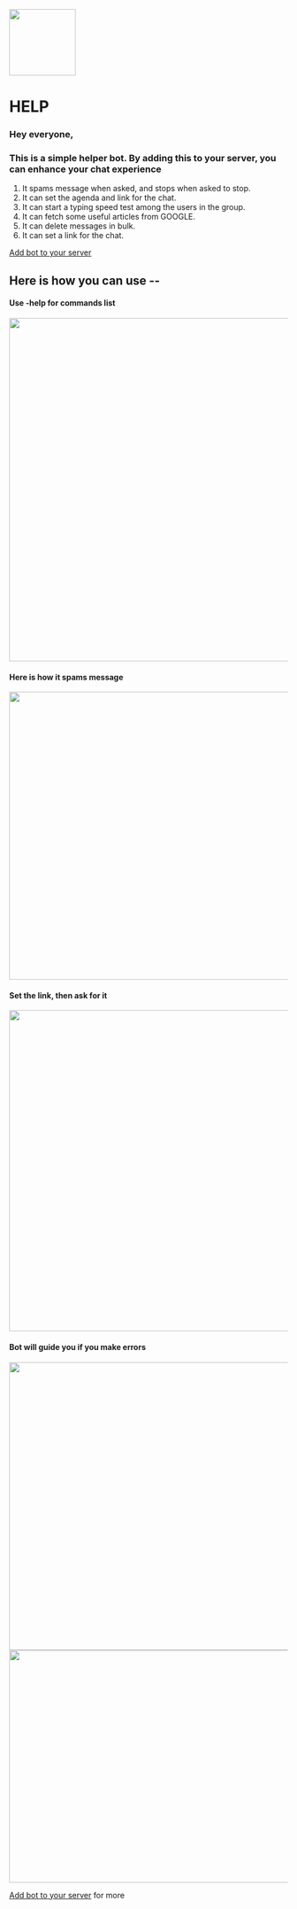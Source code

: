 <img src="https://user-images.githubusercontent.com/65284517/120174411-b073fc80-c222-11eb-8faa-722c28c6433e.PNG" height=120px width = 120px/>
<h1 align="left"> HELP</h1>

### Hey everyone, 

### This is a simple helper bot. By adding this to your server, you can enhance your chat experience

1. It spams message when asked, and stops when asked to stop.
2. It can set the agenda and link for the chat.
3. It can start a typing speed test among the users in the group.
4. It can fetch some useful articles from GOOGLE.
5. It can delete messages in bulk.
6. It can set a link for the chat.

[Add bot to your server](https://discord.com/api/oauth2/authorize?client_id=812696302055850075&permissions=0&scope=bot)

## Here is how you can use -- 
#### Use -help for commands list
<img src="https://user-images.githubusercontent.com/65284517/120174991-5889c580-c223-11eb-9ef2-762e212db2ec.PNG" height=620px width = 820px/>

#### Here is how it spams message
<img src="https://user-images.githubusercontent.com/65284517/120175589-039a7f00-c224-11eb-8755-cb976f9bce82.PNG" height=520px width = 820px/>

#### Set the link, then ask for it 
<img src="https://user-images.githubusercontent.com/65284517/120176185-9e935900-c224-11eb-8944-9f6050ca550d.PNG" height=580px width = 820px/>

#### Bot will guide you if you make errors
<img src="https://user-images.githubusercontent.com/65284517/120176701-3a24c980-c225-11eb-9617-cd79ee77e922.PNG" height=520px width = 820px/>


<img src="https://user-images.githubusercontent.com/65284517/120177133-b61f1180-c225-11eb-8fe2-6397730089c1.PNG" height=420px width = 820px/>

[Add bot to your server](https://discord.com/api/oauth2/authorize?client_id=812696302055850075&permissions=0&scope=bot) for more
